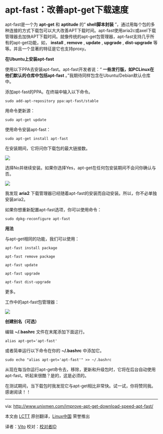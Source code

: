 apt-fast：改善apt-get下载速度
===


apt-fast是一个为 **apt-get** 和 **aptitude** 的“ **shell脚本封装** ”，通过用每个包的多种连接的方式下载包可以大大改善APT下载时间。apt-fast使用aria2c或axel下载管理器去加快APT下载时间。就像传统的apt-get包管理器，apt-fast支持几乎所有的apt-get功能，如， **install** , **remove** , **update** , **upgrade** , **dist-upgrade** 等等。并且一个显著的特征是它也支持proxy。

**在Ubuntu上安装apt-fast**

使用以下PPA去安装apt-fast。apt-fast开发者说：“ **一些发行版，如PCLinux在他们默认的仓库中包括apt-fast** 。”我期待同样包含在Ubuntu/Debian默认仓库中。

添加apt-fast的PPA。在终端中输入以下命令。

	sudo add-apt-repository ppa:apt-fast/stable

用命令更新源：

	sudo apt-get update

使用命令安装apt-fast：

	sudo apt-get install apt-fast

在安装期间，它将问你下载包的最大链接数。

![](https://github-camo.global.ssl.fastly.net/d9cba93cec82d5f2e442cb462f441df68cca57fb/687474703a2f2f3138303031363938382e722e63646e37372e6e65742f77702d636f6e74656e742f75706c6f6164732f323031332f31302f736b40736b2d5f3030332e706e67 )

选择No并继续安装。如果你选择Yes，apt-get在任何包安装期间不会问你确认与否。

![](https://github-camo.global.ssl.fastly.net/eae85edd1b18a837ab1603ff06b04011f8cd9ff3/687474703a2f2f3138303031363938382e722e63646e37372e6e65742f77702d636f6e74656e742f75706c6f6164732f323031332f31302f736b40736b2d5f303034312e706e67)

我发现 **aria2** 下载管理器已经随着apt-fast的安装而自动安装。所以，你不必单独安装aria2。

如果你想重新配置apt-fast选项，你可以使用命令： 

	sudo dpkg-reconfigure apt-fast
    
**用法**

与apt-get相同的功能，我们可以使用：

    apt-fast install package
    
    apt-fast remove package
    
    apt-fast update
    
    apt-fast upgrade
    
    apt-fast dist-upgrade
    
更多。

工作中的apt-fast包管理器：

![](https://github-camo.global.ssl.fastly.net/45749e25eaaa3663ab07cca0bcbbc22c79885381/687474703a2f2f3138303031363938382e722e63646e37372e6e65742f77702d636f6e74656e742f75706c6f6164732f323031332f31302f736b40736b2d5f303035312e706e67)

**创建别名（可选）**

编辑 **~/.bashrc** 文件在末尾添加下面这行。

    alias apt-get='apt-fast'
    
或者简单运行以下命令在你的 **~/.bashrc** 中添加它。

    sudo echo "alias apt-get='apt-fast'" >> ~/.bashrc
    
从现在每当你运行apt-get命令去，移除，更新和升级包时，它将在后台自动使用apt-fast。听起来很酷？是的，这是必须的。

在测试期间，当下载包时我发现它与apt-get相比非常快。试一试，你将赞同我。感谢阅读！！

-------

via: http://www.unixmen.com/improve-apt-get-download-speed-apt-fast/

本文由 [LCTT](https://github.com/LCTT/TranslateProject) 原创翻译，[Linux中国](http://linux.cn/) 荣誉推出

译者：[Vito](https://github.com/Vito) 校对：[校对者ID](https://github.com/校对者ID)

[1]:https://github.com/ilikenwf/apt-fast
